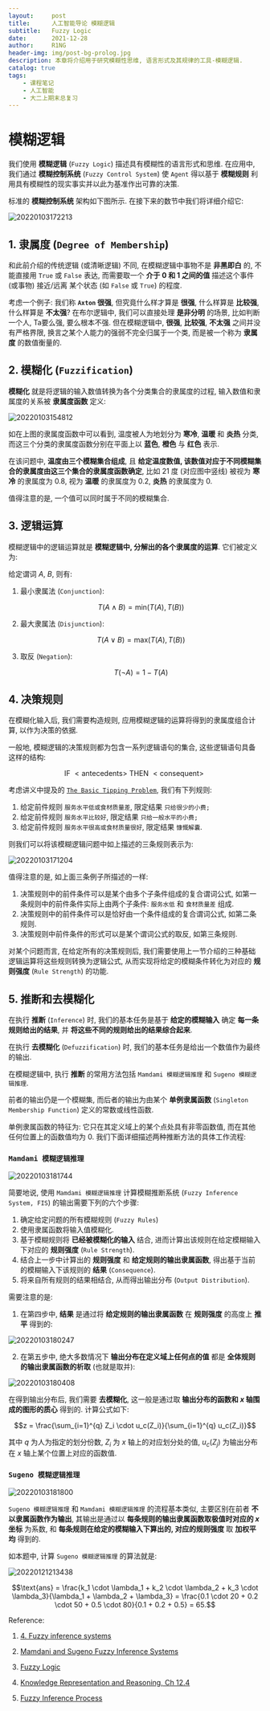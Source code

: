 ```yaml
---
layout:     post
title:      人工智能导论 模糊逻辑
subtitle:   Fuzzy Logic
date:       2021-12-28
author:     R1NG
header-img: img/post-bg-prolog.jpg
description: 本章将介绍用于研究模糊性思维, 语言形式及其规律的工具-模糊逻辑. 
catalog: true
tags:
    - 课程笔记
    - 人工智能
    - 大二上期末总复习
---
```


# 模糊逻辑

我们使用 **模糊逻辑** (`Fuzzy Logic`) 描述具有模糊性的语言形式和思维. 在应用中, 我们通过 **模糊控制系统** (`Fuzzy Control System`) 使 `Agent` 得以基于 **模糊规则** 利用具有模糊性的现实事实并以此为基准作出可靠的决策. 

标准的 **模糊控制系统** 架构如下图所示. 在接下来的数节中我们将详细介绍它:

![20220103172213](https://cdn.jsdelivr.net/gh/KirisameR/KirisameR.github.io/img/blogpost_images/20220103172213.png)

## 1. 隶属度 (`Degree of Membership`)

和此前介绍的传统逻辑 (或清晰逻辑) 不同, 在模糊逻辑中事物不是 **非黑即白** 的, 不能直接用 `True` 或 `False` 表达, 而需要取一个 **介于 $0$ 和 $1$ 之间的值** 描述这个事件 (或事物) 接近/远离 某个状态 (如 `False` 或 `True`) 的程度.

考虑一个例子: 我们称 **`Axton` 很强**, 但究竟什么样才算是 **很强**, 什么样算是 **比较强**, 什么样算是 **不太强**? 在布尔逻辑中, 我们可以直接处理 **是非分明** 的场景, 比如判断一个人, Ta要么强, 要么根本不强. 但在模糊逻辑中, **很强**, **比较强**, **不太强** 之间并没有严格界限, 换言之某个人能力的强弱不完全归属于一个类, 而是被一个称为 **隶属度** 的数值衡量的. 
## 2. 模糊化 (`Fuzzification`)

**模糊化** 就是将逻辑的输入数值转换为各个分类集合的隶属度的过程, 输入数值和隶属度的关系被 **隶属度函数** 定义: 

![20220103154812](https://cdn.jsdelivr.net/gh/KirisameR/KirisameR.github.io/img/blogpost_images/20220103154812.png)

如在上图的隶属度函数中可以看到, 温度被人为地划分为 **寒冷**, **温暖** 和 **炎热** 分类, 而这三个分类的隶属度函数分别在平面上以 **蓝色**, **橙色** 与 **红色** 表示. 

在该问题中, **温度由三个模糊集合组成**, 且 **给定温度数值, 该数值对应于不同模糊集合的隶属度由这三个集合的隶属度函数确定**, 比如 $21$ 度 (对应图中竖线) 被视为 **寒冷** 的隶属度为 $0.8$, 视为 **温暖** 的隶属度为 $0.2$, **炎热** 的隶属度为 $0$.

值得注意的是, 一个值可以同时属于不同的模糊集合. 

## 3. 逻辑运算

模糊逻辑中的逻辑运算就是 **模糊逻辑中, 分解出的各个隶属度的运算**. 它们被定义为:

给定谓词 $A$, $B$, 则有:

1. 最小隶属法 (`Conjunction`):
   
   $$T(A \wedge B) = \text{min}(T(A), T(B))$$

2. 最大隶属法 (`Disjunction`):

    $$T(A \vee B) = \text{max}(T(A), T(B))$$

3. 取反 (`Negation`):

    $$T(\neg A) = 1-T(A)$$



## 4. 决策规则

在模糊化输入后, 我们需要构造规则, 应用模糊逻辑的运算将得到的隶属度组合计算, 以作为决策的依据. 

一般地, 模糊逻辑的决策规则都为包含一系列逻辑语句的集合, 这些逻辑语句具备这样的结构: 

$$\text{IF} ~<\text{antecedents}>~ \text{THEN} ~<\text{consequent}>~$$

考虑讲义中提及的 [`The Basic Tipping Problem`](https://ww2.mathworks.cn/help/fuzzy/building-systems-with-fuzzy-logic-toolbox-software.html#brzqs45), 我们有下列规则:

1. 给定前件规则 `服务水平低或食材质量差`, 限定结果 `只给很少的小费;`
2. 给定前件规则 `服务水平比较好`, 限定结果 `只给一般水平的小费;`
3. 给定前件规则 `服务水平很高或食材质量很好`, 限定结果 `慷慨解囊`.
   
则我们可以将该模糊逻辑问题中如上描述的三条规则表示为:

![20220103171204](https://cdn.jsdelivr.net/gh/KirisameR/KirisameR.github.io/img/blogpost_images/20220103171204.png)

值得注意的是, 如上面三条例子所描述的一样:

1. 决策规则中的前件条件可以是某个由多个子条件组成的复合谓词公式, 如第一条规则中的前件条件实际上由两个子条件: `服务水低` 和 `食材质量差` 组成.
2. 决策规则中的前件条件可以是恰好由一个条件组成的复合谓词公式, 如第二条规则.
3. 决策规则中前件条件的形式可以是某个谓词公式的取反, 如第三条规则.

对某个问题而言, 在给定所有的决策规则后, 我们需要使用上一节介绍的三种基础逻辑运算将这些规则转换为逻辑公式, 从而实现将给定的模糊条件转化为对应的 **规则强度** (`Rule Strength`) 的功能.

## 5. 推断和去模糊化

在执行 **推断** (`Inference`) 时, 我们的基本任务是基于 **给定的模糊输入** 确定 **每一条规则给出的结果**, 并 **将这些不同的规则给出的结果综合起来**.

在执行 **去模糊化** (`Defuzzification`) 时, 我们的基本任务是给出一个数值作为最终的输出.

在模糊逻辑中, 执行 **推断** 的常用方法包括 `Mamdami 模糊逻辑推理` 和 `Sugeno 模糊逻辑推理`. 

前者的输出仍是一个模糊集, 而后者的输出为由某个 **单例隶属函数** (`Singleton Membership Function`) 定义的常数或线性函数. 

单例隶属函数的特征为: 它只在其定义域上的某个点处具有非零函数值, 而在其他任何位置上的函数值均为 $0$. 我们下面详细描述两种推断方法的具体工作流程:

### `Mamdami 模糊逻辑推理`

![20220103181744](https://cdn.jsdelivr.net/gh/KirisameR/KirisameR.github.io/img/blogpost_images/20220103181744.png)

简要地说, 使用 `Mamdami 模糊逻辑推理` 计算模糊推断系统 (`Fuzzy Inference System, FIS`) 的输出需要下列的六个步骤:

1. 确定给定问题的所有模糊规则 (`Fuzzy Rules`)
2. 使用隶属函数将输入值模糊化.
3. 基于模糊规则将 **已经被模糊化的输入** 结合, 进而计算出该规则在给定模糊输入下对应的 **规则强度** (`Rule Strength`).
4. 结合上一步中计算出的 **规则强度** 和 **给定规则的输出隶属函数**, 得出基于当前的模糊输入下该规则的 **结果** (`Consequence`).
5. 将来自所有规则的结果相结合, 从而得出输出分布 (`Output Distribution`).

需要注意的是:

1. 在第四步中, **结果** 是通过将 **给定规则的输出隶属函数** 在 **规则强度** 的高度上 **推平** 得到的:

![20220103180247](https://cdn.jsdelivr.net/gh/KirisameR/KirisameR.github.io/img/blogpost_images/20220103180247.png)

2. 在第五步中, 绝大多数情况下 **输出分布在定义域上任何点的值** 都是 **全体规则的输出隶属函数的析取** (也就是取并):

![20220103180408](https://cdn.jsdelivr.net/gh/KirisameR/KirisameR.github.io/img/blogpost_images/20220103180408.png)

在得到输出分布后, 我们需要 **去模糊化**, 这一般是通过取 **输出分布的函数和 $x$ 轴围成的图形的质心** 得到的. 计算公式如下:

$$z = \frac{\sum_{i=1}^{q} Z_i \cdot u_c(Z_i)}{\sum_{i=1}^{q} u_c(Z_i)}$$

其中 $q$ 为人为指定的划分份数, $Z_i$ 为 $x$ 轴上的对应划分处的值, $u_c(Z_j)$ 为输出分布在 $x$ 轴上某个位置上对应的函数值. 


### `Sugeno 模糊逻辑推理`

![20220103181800](https://cdn.jsdelivr.net/gh/KirisameR/KirisameR.github.io/img/blogpost_images/20220103181800.png)

`Sugeno 模糊逻辑推理` 和 `Mamdami 模糊逻辑推理` 的流程基本类似, 主要区别在前者 **不以隶属函数作为输出**, 其输出是通过以 **每条规则的输出隶属函数取极值时对应的 $x$ 坐标** 为系数, 和 **每条规则在给定的模糊输入下算出的, 对应的规则强度** 取 **加权平均** 得到的.

如本题中, 计算 `Sugeno 模糊逻辑推理` 的算法就是:

![20220121213438](https://cdn.jsdelivr.net/gh/KirisameR/KirisameR.github.io/img/blogpost_images/20220121213438.png)

$$\text{ans} = \frac{k_1 \cdot \lambda_1 + k_2 \cdot \lambda_2 + k_3 \cdot \lambda_3}{\lambda_1 + \lambda_2 + \lambda_3} = \frac{0.1 \cdot 20 + 0.2 \cdot 50 + 0.5 \cdot 80}{0.1 + 0.2 + 0.5} = 65.$$

Reference:
1. [4. Fuzzy inference systems](https://www.cs.princeton.edu/courses/archive/fall07/cos436/HIDDEN/Knapp/fuzzy004.htm)

2. [Mamdani and Sugeno Fuzzy Inference Systems](https://ww2.mathworks.cn/help/fuzzy/types-of-fuzzy-inference-systems.html)

3. [Fuzzy Logic](https://learn-eu-central-1-prod-fleet01-xythos.content.blackboardcdn.com/5f0eeec577cec/12883725?X-Blackboard-Expiration=1641232800000&X-Blackboard-Signature=mHdaeaz60HCdc3E6iCzNLhwj%2Bp081LkxU5lz47Kxw6M%3D&X-Blackboard-Client-Id=301771&response-cache-control=private%2C%20max-age%3D21600&response-content-disposition=inline%3B%20filename%2A%3DUTF-8%27%27FuzzyLogic.pdf&response-content-type=application%2Fpdf&X-Amz-Security-Token=IQoJb3JpZ2luX2VjEFMaDGV1LWNlbnRyYWwtMSJHMEUCIAZdlkcvnkCP9QJEw4SKw0HoLf1jzV3H%2FseZxSs%2FGcdNAiEAkf5Nio8F%2FDUEytVFDFYadtKL901DXky1jq5muKv8EhYqgAQIXBACGgw2MzU1Njc5MjQxODMiDHqOLapsGfV5Btx6nCrdA7hQKcgRFK7mHrRkmZ%2BJqD83dHbIoN8ixXRO2jclWLCcX%2Fol2v22MSIdytHLTDafDzPdwdglCf%2FWsZPeum8T3%2FexmmqkUUWUzs%2FpRXqfaQZV55qlqJA0t%2BhmQKzOouMPBDeC34s4Y6%2BYFBQ%2FHeSp5UuwIGXxs2tubJ73rAXWBuIGTY207Em64d%2FtTtgyiDzkPpwBCQ%2F0hGLtR57%2FwvOZFVdKq1D57LDXvliy2DfmOsCTDtvZXSxP6fcUrK3SIuAF4jewLRfrBusyPBI0Z9fCvBNHKRnvmUOawPWFl%2F8Y4Dfkzsj9eNlHx1TeoRZjPfd4qbr31%2BBG37dRfOR3rhKoExKQpVM%2FWSwP9P6QD70Qirw26irO3zj48MzH8hkcWQScXuYcYASu1O%2BRU8N3AkNxqPKONAKigH2XCvxTtf6%2BAq2G3qBROMaTo4JXKFGAXX28z3EfA969%2Bq82vLFh%2BGZCeTq%2By6dNXSvZSr8xlS9eKE%2BR27uHg6HXGvdvFR0FB6yPPbq42tMLgx9%2FzQVqa8dVbm1kmTDRbJ1arkDNo4pn5dMoXq0W1%2ByPVvFRbOTB78S1AHJYbhCh74XYkwaH41P6haeptOyqE0xAjgNlEtGUHnAy9B5wxQowt0cx14WDvjCussuOBjqlAaCkMwxgeYEvMIz%2FcI62MXKoVhiPK%2B946C%2BuKCZdmtzLEHmzcV61TVVeauvMNcuODA8Ao1DYZtqdJ4fAPvurop4IaxdGLdj8%2FuHQxzM9UZBaPmHR8Nh6PSGxeUQ9ziDNv8rf8aeEniiAU7clFS3gG71kbwKyqr1ulVkvImKOO%2FDiy67ka6f8kKt8NCRgAnONCHqCO4yo1lzYPqRtRIHGWwpaMY67bw%3D%3D&X-Amz-Algorithm=AWS4-HMAC-SHA256&X-Amz-Date=20220103T120000Z&X-Amz-SignedHeaders=host&X-Amz-Expires=21600&X-Amz-Credential=ASIAZH6WM4PL3YVKKN7V%2F20220103%2Feu-central-1%2Fs3%2Faws4_request&X-Amz-Signature=77f685b4136b02b6b4f1bfe510dfae5590200abee7c27439e7e5e7d0b6531efb)

4. [Knowledge Representation and Reasoning, Ch 12.4](https://ebookcentral.proquest.com/lib/manchester/reader.action?docID=333988&ppg=268)

5. [Fuzzy Inference Process](https://ww2.mathworks.cn/help/fuzzy/fuzzy-inference-process.html)
